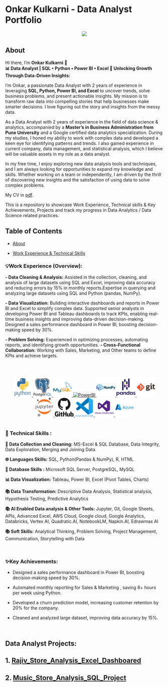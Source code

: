  # Onkar Kulkarni - Data Analyst Portfolio
 
<p align="center">
  <img src="https://media.giphy.com/media/M9gbBd9nbDrOTu1Mqx/giphy.gif" width="100"/>
 <p align="center">
  <a href="(https://www.linkedin.com/in/onkar-vk/)">
  
  </a> 
</div>

## About

Hi there, I’m **Onkar Kulkarni** 👋  
**📊 Data Analyst | SQL • Python • Power BI • Excel  🚀 Unlocking Growth Through Data-Driven Insights:**
 
I’m Onkar, a passionate Data Analyst with 2 years of experience in leveraging **SQL, Python, Power BI, and Excel** to uncover trends, solve business problems, and present actionable insights. My mission is to transform raw data into compelling stories that help businesses make smarter decisions. I love figuring out the story and insights from the messy data. 

As a Data Analyst with 2 years of experience in the field of data science & analytics, accompanied by a **Master’s in Business Administration from Pune University** and a Google certified data analytics specialization. 
During my studies, I honed my ability to work with complex data and developed a keen eye for identifying patterns and trends. I also gained experience in current company, data management, and statistical analysis, which I believe will be valuable assets in my role as a data analyst.

In my free time, I enjoy exploring new data analysis tools and techniques, and I am always looking for opportunities to expand my knowledge and skills. Whether working on a team or independently, I am driven by the thrill of discovering new insights and the satisfaction of using data to solve complex problems.


My CV in [pdf](PDF-Link).

This is a repository to showcase Work Experience, Technical skills & Key Achievements, Projects and track my progress in Data Analytics / Data Science related practices.

## Table of Contents

- [About](https://github.com/onkar-vk/Onkar-Kulkarni-Data-Analysis-Portfoilo/blob/main/README.md#about)

- [Work Experience & Technical Skills](https://github.com/onkar-vk/Onkar-Kulkarni-Data-Analysis-Portfoilo/blob/main/README.md#work-experience-overview)


### 💡Work Experience (Overview):
**- Data Cleaning & Analysis:** Assisted in the collection, cleaning, and analysis of large datasets using SQL and Excel, improving data accuracy and reducing errors by 15% in monthly reports.Expertise in querying and analyzing large datasets using SQL and Python (pandas, NumPy). 

**- Data Visualization:** Building interactive dashboards and reports in Power BI and Excel to simplify complex data. Supported senior analysts in developing Power BI and Tableau dashboards to track KPIs, enabling real-time business insights and improving data-driven decision-making. Designed a sales performance dashboard in Power BI, boosting decision-making speed by 30%. 

**- Problem Solving:** Experienced in optimizing processes, automating reports, and identifying growth opportunities.
**- Cross-Functional Collaboration:** Working with Sales, Marketing, and Other teams to define KPIs and achieve targets.

 <br>

 
 <br>
<div>
<p align="center">
  <a href="https://www.python.org/" target="_blank" rel="noreferrer"> <img src="https://github.com/devicons/devicon/blob/master/icons/python/python-original-wordmark.svg" title="Python" alt="Python" width="60" height="60"/> </a> 
  <a href="https://www.postgresql.org/" target="_blank" rel="noreferrer"> <img src="https://github.com/devicons/devicon/blob/master/icons/postgresql/postgresql-original-wordmark.svg" title="PostgreSQL" alt="PostgreSQL" width="60" height="60"/> </a> 
 <a href="https://www.mysql.com/" target="_blank" rel="noreferrer"> <img src="https://github.com/devicons/devicon/blob/master/icons/mysql/mysql-original-wordmark.svg" title="MySQL"  alt="MySQL" width="60" height="60"/> </a>
    <a href="https://www.microsoft.com/en-us/download/details.aspx?id=58494" target="_blank" rel="noreferrer"> <img src="https://github.com/microsoft/PowerBI-Icons/blob/main/PNG/Desktop.png" title="PowerBI" alt="PowerBI" width="60" height="60"/> </a>
  <a href="https://numpy.org/" target="_blank" rel="noreferrer"> <img src="https://github.com/devicons/devicon/blob/master/icons/numpy/numpy-original-wordmark.svg" title="Numpy" alt="Numpy" width="60" height="60"/> </a>
  <a href="https://pandas.pydata.org/" target="_blank" rel="noreferrer"> <img src="https://github.com/devicons/devicon/blob/master/icons/pandas/pandas-original-wordmark.svg" title="Pandas" alt="Pandas" width="60" height="60"/> </a>
  <a href="https://git-scm.com/" target="_blank" rel="noreferrer"> <img src="https://github.com/devicons/devicon/blob/master/icons/git/git-original-wordmark.svg" title="Git" alt="Git" width="60" height="60"/> </a>
  <a href="https://jupyter.org/" target="_blank" rel="noreferrer"> <img src="https://github.com/devicons/devicon/blob/master/icons/jupyter/jupyter-original-wordmark.svg" title="Jupyter" alt="Jupyter" width="60" height="60"/> </a>
  <a href="https://github.com/" target="_blank" rel="noreferrer"> <img src="https://github.com/devicons/devicon/blob/master/icons/github/github-original-wordmark.svg" title="Github" alt="Github" width="60" height="60"/> </a>
  <a href="https://code.visualstudio.com/" target="_blank" rel="noreferrer"> <img src="https://github.com/devicons/devicon/blob/master/icons/vscode/vscode-original-wordmark.svg" title="vscode" alt="vscode" width="60" height="60"/> </a>
  <a href="https://visualstudio.microsoft.com/" target="_blank" rel="noreferrer"> <img src="https://github.com/devicons/devicon/blob/master/icons/visualstudio/visualstudio-plain-wordmark.svg" title="VisualStudio" alt="VisuaStudio" width="60" height="60"/> </a> 
  <a href="https://azure.microsoft.com/en-us/" target="_blank" rel="noreferrer"> <img src="https://github.com/devicons/devicon/blob/master/icons/azure/azure-original-wordmark.svg" title="Azure" alt="Azure" width="60" height="60"/> </a>


<br>

<br>


### 🔑 Technical Skills : 

**🔑 Data Collection and Cleaning:** MS-Excel & SQL Database, Data Integrity, Data Exploration, Merging and Joining Data.

**🌐 Languages Skills:** SQL, Python(Pandas & NumPy), R, HTML

**💾 Database Skills :** Microsoft SQL Server, PostgreSQL, MySQL

**📊 Data Visualization:** Tableau, Power BI, Excel (Pivot Tables, Charts)

**📚 Data Transformation:** Descriptive Data Analysis, Statistical analysis, Hypothesis Testing, Predictive Analytics

**📚 AI Enabled Data analysis & Other Tools:** Jupyter, Git, Google Sheets, APIs, Advanced Excel, AWS Cloud, Google cloud, Google Analytics, Databricks, Vertex AI, Quadratic.AI, NotebookLM, Napkin.AI, Edrawmax AI

**📚 Soft Skills:**  Analytical Thinking, Problem Solving, Project Management, Communication, Storytelling with Data


<br>

### ✨Key Achievements:
- Designed a sales performance dashboard in Power BI, boosting decision-making speed by 30%.

- Automated monthly reporting for Sales & Marketing , saving 8+ hours per week using Python.

- Developed a churn prediction model, increasing customer retention by 20% for the company.

- Cleaned and analyzed large dataset, improving data accuracy by 15%.

<br>
 
## Data Analyst Projects: 

## 1. [Rajiv_Store_Analysis_Excel_Dashboared](https://github.com/onkar-vk/Excel_Rajiv_Store_Analysis)
   
## 2. [Music_Store_Analysis_SQL_Project](https://github.com/onkar-vk/Music_Store_Analysis_SQL_Project)
